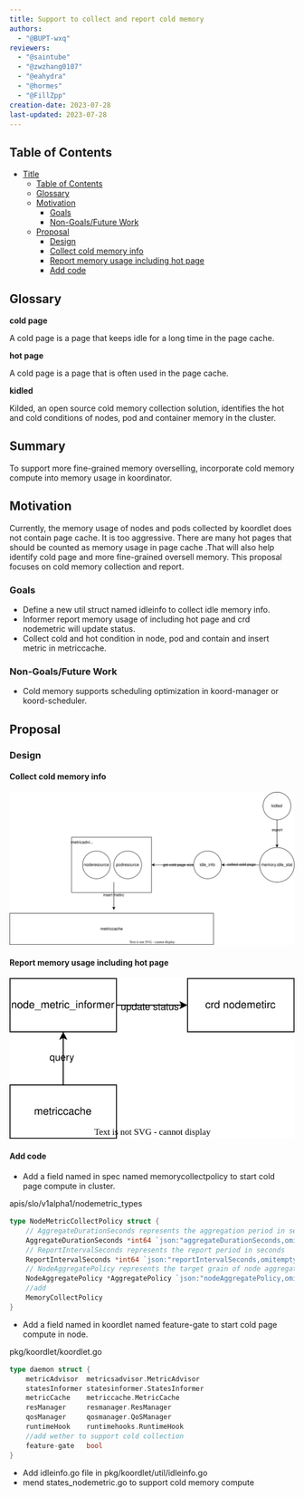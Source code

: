 ```yaml
---
title: Support to collect and report cold memory
authors:
  - "@BUPT-wxq"
reviewers:
  - "@saintube"
  - "@zwzhang0107"
  - "@eahydra"
  - "@hormes"
  - "@FillZpp"
creation-date: 2023-07-28
last-updated: 2023-07-28
---
```


## Table of Contents


- [Title](#title)
  - [Table of Contents](#table-of-contents)
  - [Glossary](#glossary)
  - [Motivation](#motivation)
    - [Goals](#goals)
    - [Non-Goals/Future Work](#non-goalsfuture-work)
  - [Proposal](#proposal)
    - [Design](#design)
    - [Collect cold memory info](#collect-cold-memory-info)
	- [Report memory usage including hot page](#report-memory-usage-including-hot-page)
	- [Add code](#add-code)

## Glossary

**cold page**

A cold page is a page that keeps idle for a long time in the page cache.

**hot page**

A cold page is a page that is often used in the page cache.

**kidled**

Kilded, an open source cold memory collection solution, identifies the hot and cold conditions of nodes, pod and container memory in the cluster. 

## Summary

To support more fine-grained memory overselling, incorporate cold memory compute into memory usage in koordinator.

## Motivation

Currently, the memory usage of nodes and pods collected by koordlet does not contain page cache. It is too aggressive. There are many hot pages that should be counted as memory usage in page cache .That will also help identify cold page and more fine-grained oversell memory. This proposal focuses on cold memory collection and report. 

### Goals

- Define a new util struct named idleinfo  to collect idle memory info.
- Informer report memory usage of including hot page and crd nodemetric will update status.
- Collect cold and hot condition  in node, pod and contain and insert metric in metriccache.

### Non-Goals/Future Work

- Cold memory supports  scheduling optimization in koord-manager or koord-scheduler.

## Proposal

### Design

#### Collect cold memory info

![image](../../images/support-cold-memory-1.svg)

#### Report memory usage including hot page

![image](../../images/support-cold-memory-2.svg)



#### Add code

- Add a field named in spec named memorycollectpolicy to start cold page compute in cluster.

apis/slo/v1alpha1/nodemetric_types

```go
type NodeMetricCollectPolicy struct {
	// AggregateDurationSeconds represents the aggregation period in seconds
	AggregateDurationSeconds *int64 `json:"aggregateDurationSeconds,omitempty"`
	// ReportIntervalSeconds represents the report period in seconds
	ReportIntervalSeconds *int64 `json:"reportIntervalSeconds,omitempty"`
	// NodeAggregatePolicy represents the target grain of node aggregated usage
	NodeAggregatePolicy *AggregatePolicy `json:"nodeAggregatePolicy,omitempty"`
    //add
    MemoryCollectPolicy 
}
```

- Add a field named in koordlet named feature-gate to start cold page compute in node.

pkg/koordlet/koordlet.go

```go
type daemon struct {
	metricAdvisor  metricsadvisor.MetricAdvisor
	statesInformer statesinformer.StatesInformer
	metricCache    metriccache.MetricCache
	resManager     resmanager.ResManager
	qosManager     qosmanager.QoSManager
	runtimeHook    runtimehooks.RuntimeHook
    //add wether to support cold collection
    feature-gate   bool
}
```

* Add idleinfo.go file in pkg/koordlet/util/idleinfo.go
* mend states_nodemetric.go to support cold memory compute
